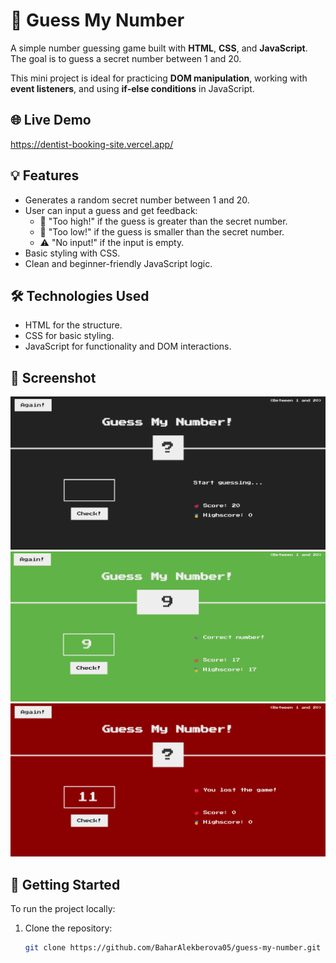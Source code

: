 # 🎯 Guess My Number

A simple number guessing game built with **HTML**, **CSS**, and **JavaScript**.  
The goal is to guess a secret number between 1 and 20.

This mini project is ideal for practicing **DOM manipulation**, working with **event listeners**, and using **if-else conditions** in JavaScript.

## 🌐 Live Demo

https://dentist-booking-site.vercel.app/

## 💡 Features

- Generates a random secret number between 1 and 20.
- User can input a guess and get feedback:
  - 🔺 "Too high!" if the guess is greater than the secret number.
  - 🔻 "Too low!" if the guess is smaller than the secret number.
  - ⚠️ "No input!" if the input is empty.
- Basic styling with CSS.
- Clean and beginner-friendly JavaScript logic.

## 🛠️ Technologies Used

- HTML for the structure.
- CSS for basic styling.
- JavaScript for functionality and DOM interactions.

## 📸 Screenshot

![screenshots](/screenshots/image.png)
![screenshots](/screenshots/image2.png)
![screenshots](/screenshots/image3.png)

## 🚀 Getting Started

To run the project locally:

1. Clone the repository:
   ```bash
   git clone https://github.com/BaharAlekberova05/guess-my-number.git
